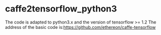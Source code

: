 # caffe2tensorflow_python3
The code is adapted to python3.x and the version of tensorflow >= 1.2
The address of the basic code is:https://github.com/ethereon/caffe-tensorflow
